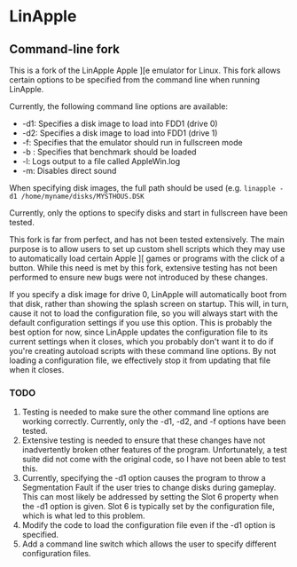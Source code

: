# LinApple #
## Command-line fork ##

This is a fork of the LinApple Apple ][e emulator for Linux. This fork allows certain options to be specified from the command line when running LinApple.

Currently, the following command line options are available:

* -d1: Specifies a disk image to load into FDD1 (drive 0)
* -d2: Specifies a disk image to load into FDD1 (drive 1)
* -f: Specifies that the emulator should run in fullscreen mode
* -b : Specifies that benchmark should be loaded
* -l: Logs output to a file called AppleWin.log
* -m: Disables direct sound
 
When specifying disk images, the full path should be used (e.g. `linapple -d1 /home/myname/disks/MYSTHOUS.DSK`

Currently, only the options to specify disks and start in fullscreen have been tested.

This fork is far from perfect, and has not been tested extensively. The main purpose is to allow users to set up custom shell scripts which they may use to automatically load
certain Apple ][ games or programs with the click of a button. While this need is met by this fork, extensive testing has not been performed to ensure new bugs were not
introduced by these changes.

If you specify a disk image for drive 0, LinApple will automatically boot from that disk, rather than showing the splash screen on startup. This will, in turn, cause it
not to load the configuration file, so you will always start with the default configuration settings if you use this option. This is probably the best option for now,
since LinApple updates the configuration file to its current settings when it closes, which you probably don't want it to do if you're creating autoload scripts with these
command line options. By not loading a configuration file, we effectively stop it from updating that file when it closes.

### TODO ###

1. Testing is needed to make sure the other command line options are working correctly. Currently, only the -d1, -d2, and -f options have been tested.
2. Extensive testing is needed to ensure that these changes have not inadvertently broken other features of the program. Unfortunately, a test suite did not come with the
original code, so I have not been able to test this.
3. Currently, specifying the -d1 option causes the program to throw a Segmentation Fault if the user tries to change disks during gameplay. This can most likely be addressed
by setting the Slot 6 property when the -d1 option is given. Slot 6 is typically set by the configuration file, which is what led to this problem.
4. Modify the code to load the configuration file even if the -d1 option is specified.
5. Add a command line switch which allows the user to specify different configuration files.

